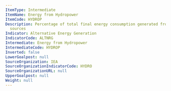 ```yaml
---
ItemType: Intermediate
ItemName: Energy from Hydropower
ItemCode: HYDROP
Description: Percentage of total final energy consumption generated from Hydroelectric
  sources
Indicator: Alternative Energy Generation
IndicatorCode: ALTNRG
Intermediate: Energy from Hydropower
IntermediateCode: HYDROP
Inverted: false
LowerGoalpost: null
SourceOrganization: IEA
SourceOrganizationIndicatorCode: HYDRO
SourceOrganizationURL: null
UpperGoalpost: null
Weight: null
---
```


